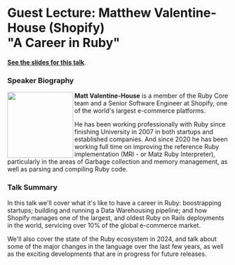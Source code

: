# Guest Lecture: Matthew Valentine-House (Shopify) <br /> "A Career in Ruby"

[**See the slides for this talk**](./guest-lecture.pdf). 

### Speaker Biography

<img src="https://github.com/UoS-COM1001/com1001-2024/assets/7812293/556ba162-cabb-4637-bd37-004b24ae52e4" width="150" align="left" /> 

**Matt Valentine-House** is a member of the Ruby Core team and a Senior Software
Engineer at Shopify, one of the world's largest e-commerce platforms.

He has been working professionally with Ruby since finishing University in 2007
in both startups and established companies. And since 2020 he has been working
full time on improving the reference Ruby implementation (MRI - or Matz Ruby
Interpreter), particularly in the areas of Garbage collection and memory
management, as well as parsing and compiling Ruby code.

### Talk Summary

In this talk we'll cover what it's like to have a career in Ruby: boostrapping
startups; building and running a Data Warehousing pipeline; and how Shopify
manages one of the largest, and oldest Ruby on Rails deployments in the world,
servicing over 10% of the global e-commerce market.

We'll also cover the state of the Ruby ecosystem in 2024, and talk about some 
of the major changes in the language over the last few years, as well as the 
exciting developments that are in progress for future releases.
